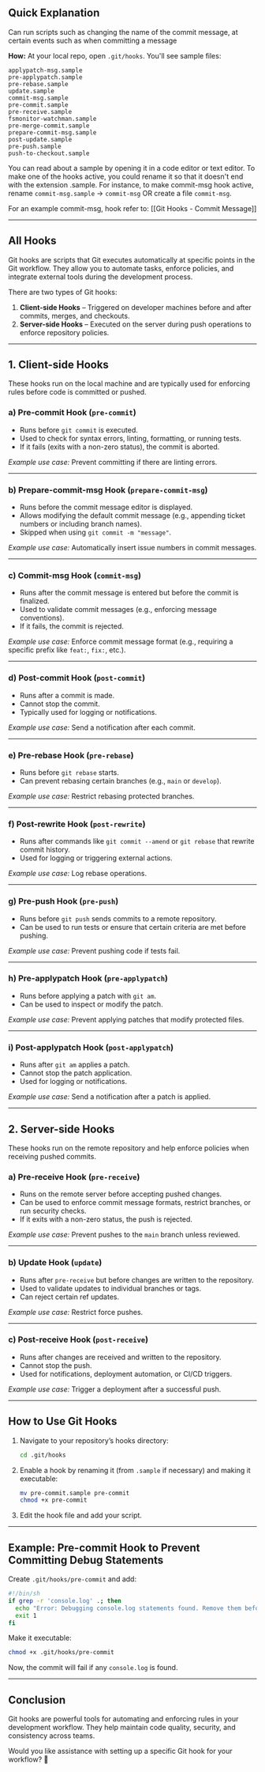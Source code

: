 ## Quick Explanation

Can run scripts such as changing the name of the commit message, at certain events such as when committing a message

**How:**
At your local repo, open `.git/hooks`. You'll see sample files:
```
applypatch-msg.sample
pre-applypatch.sample
pre-rebase.sample
update.sample
commit-msg.sample
pre-commit.sample
pre-receive.sample
fsmonitor-watchman.sample
pre-merge-commit.sample
prepare-commit-msg.sample
post-update.sample
pre-push.sample
push-to-checkout.sample
```

You can read about a sample by opening it in a code editor or text editor. To make one of the hooks active, you could rename it so that it doesn't end with the extension .sample. For instance, to make commit-msg hook active, rename `commit-msg.sample` -> `commit-msg` OR create a file `commit-msg`.

For an example commit-msg, hook refer to: [[Git Hooks - Commit Message]]

---

## All Hooks

Git hooks are scripts that Git executes automatically at specific points in the Git workflow. They allow you to automate tasks, enforce policies, and integrate external tools during the development process.

There are two types of Git hooks:

1. **Client-side Hooks** – Triggered on developer machines before and after commits, merges, and checkouts.
2. **Server-side Hooks** – Executed on the server during push operations to enforce repository policies.

---

## **1. Client-side Hooks**

These hooks run on the local machine and are typically used for enforcing rules before code is committed or pushed.

### **a) Pre-commit Hook (`pre-commit`)**

- Runs before `git commit` is executed.
- Used to check for syntax errors, linting, formatting, or running tests.
- If it fails (exits with a non-zero status), the commit is aborted.

_Example use case:_ Prevent committing if there are linting errors.

---

### **b) Prepare-commit-msg Hook (`prepare-commit-msg`)**

- Runs before the commit message editor is displayed.
- Allows modifying the default commit message (e.g., appending ticket numbers or including branch names).
- Skipped when using `git commit -m "message"`.

_Example use case:_ Automatically insert issue numbers in commit messages.

---

### **c) Commit-msg Hook (`commit-msg`)**

- Runs after the commit message is entered but before the commit is finalized.
- Used to validate commit messages (e.g., enforcing message conventions).
- If it fails, the commit is rejected.

_Example use case:_ Enforce commit message format (e.g., requiring a specific prefix like `feat:`, `fix:`, etc.).

---

### **d) Post-commit Hook (`post-commit`)**

- Runs after a commit is made.
- Cannot stop the commit.
- Typically used for logging or notifications.

_Example use case:_ Send a notification after each commit.

---

### **e) Pre-rebase Hook (`pre-rebase`)**

- Runs before `git rebase` starts.
- Can prevent rebasing certain branches (e.g., `main` or `develop`).

_Example use case:_ Restrict rebasing protected branches.

---

### **f) Post-rewrite Hook (`post-rewrite`)**

- Runs after commands like `git commit --amend` or `git rebase` that rewrite commit history.
- Used for logging or triggering external actions.

_Example use case:_ Log rebase operations.

---

### **g) Pre-push Hook (`pre-push`)**

- Runs before `git push` sends commits to a remote repository.
- Can be used to run tests or ensure that certain criteria are met before pushing.

_Example use case:_ Prevent pushing code if tests fail.

---

### **h) Pre-applypatch Hook (`pre-applypatch`)**

- Runs before applying a patch with `git am`.
- Can be used to inspect or modify the patch.

_Example use case:_ Prevent applying patches that modify protected files.

---

### **i) Post-applypatch Hook (`post-applypatch`)**

- Runs after `git am` applies a patch.
- Cannot stop the patch application.
- Used for logging or notifications.

_Example use case:_ Send a notification after a patch is applied.

---

## **2. Server-side Hooks**

These hooks run on the remote repository and help enforce policies when receiving pushed commits.

### **a) Pre-receive Hook (`pre-receive`)**

- Runs on the remote server before accepting pushed changes.
- Can be used to enforce commit message formats, restrict branches, or run security checks.
- If it exits with a non-zero status, the push is rejected.

_Example use case:_ Prevent pushes to the `main` branch unless reviewed.

---

### **b) Update Hook (`update`)**

- Runs after `pre-receive` but before changes are written to the repository.
- Used to validate updates to individual branches or tags.
- Can reject certain ref updates.

_Example use case:_ Restrict force pushes.

---

### **c) Post-receive Hook (`post-receive`)**

- Runs after changes are received and written to the repository.
- Cannot stop the push.
- Used for notifications, deployment automation, or CI/CD triggers.

_Example use case:_ Trigger a deployment after a successful push.

---

## **How to Use Git Hooks**

1. Navigate to your repository’s hooks directory:
    
    ```sh
    cd .git/hooks
    ```
    
2. Enable a hook by renaming it (from `.sample` if necessary) and making it executable:
    
    ```sh
    mv pre-commit.sample pre-commit
    chmod +x pre-commit
    ```
    
3. Edit the hook file and add your script.

---

## **Example: Pre-commit Hook to Prevent Committing Debug Statements**

Create `.git/hooks/pre-commit` and add:

```sh
#!/bin/sh
if grep -r 'console.log' .; then
  echo "Error: Debugging console.log statements found. Remove them before committing."
  exit 1
fi
```

Make it executable:

```sh
chmod +x .git/hooks/pre-commit
```

Now, the commit will fail if any `console.log` is found.

---

## **Conclusion**

Git hooks are powerful tools for automating and enforcing rules in your development workflow. They help maintain code quality, security, and consistency across teams.

Would you like assistance with setting up a specific Git hook for your workflow? 🚀